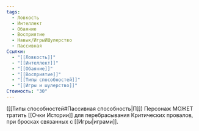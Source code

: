 ```yaml
---
tags:
  - Ловкость
  - Интеллект
  - Обаяние
  - Восприятие
  - Навык/ИгрыИШулерство
  - Пассивная
Ссылки:
  - "[[Ловкость]]"
  - "[[Интеллект]]"
  - "[[Обаяние]]"
  - "[[Восприятие]]"
  - "[[Типы способностей]]"
  - "[[Игры и шулерство]]"
Стоимость: "30"
---
```

([[Типы способностей#Пассивная способность|П]]) Персонаж МОЖЕТ тратить [[Очки Истории]] для перебрасывания Критических провалов, при бросках связанных с [[Игры|играми]].
